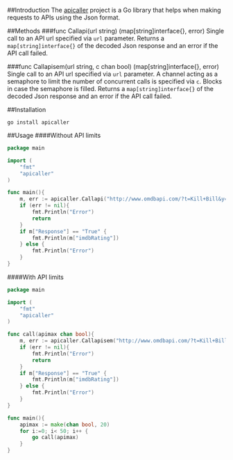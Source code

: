 ##Introduction
The [apicaller](https://github.com/TTalex/Go/tree/master/src/apicaller) project is a Go library that helps when making requests to APIs using the Json format.

##Methods
###func Callapi(url string) (map[string]interface{}, error)
Single call to an API url specified via `url` parameter.
Returns a `map[string]interface{}` of the decoded Json response and an error if the API call failed.

###func Callapisem(url string, c chan bool) (map[string]interface{}, error)
Single call to an API url specified via `url` parameter. A channel acting as a semaphore to limit the number of concurrent calls is specified via `c`.
Blocks in case the semaphore is filled.
Returns a `map[string]interface{}` of the decoded Json response and an error if the API call failed.

##Installation
```
go install apicaller
```

##Usage
####Without API limits
```go
package main

import (
	"fmt"
	"apicaller"
)

func main(){
	m, err := apicaller.Callapi("http://www.omdbapi.com/?t=Kill+Bill&y=&plot=short&r=json")
	if (err != nil){
		fmt.Println("Error")
		return
	}
	if m["Response"] == "True" {
		fmt.Println(m["imdbRating"])
	} else {
		fmt.Println("Error")
	}
}
```

####With API limits
```go
package main

import (
	"fmt"
	"apicaller"
)

func call(apimax chan bool){
	m, err := apicaller.Callapisem("http://www.omdbapi.com/?t=Kill+Bill&y=&plot=short&r=json", apimax)
	if (err != nil){
		fmt.Println("Error")
		return
	}
	if m["Response"] == "True" {
		fmt.Println(m["imdbRating"])
	} else {
		fmt.Println("Error")
	}
}

func main(){
	apimax := make(chan bool, 20)
	for i:=0; i< 50; i++ {
		go call(apimax)
	}
}
```
